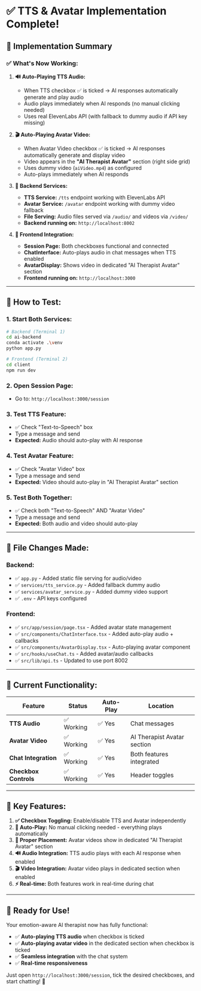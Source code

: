 # ✅ TTS & Avatar Implementation Complete!

## 🎯 Implementation Summary

### ✅ **What's Now Working:**

1. **🔊 Auto-Playing TTS Audio:**
   - When TTS checkbox ✅ is ticked → AI responses automatically generate and play audio
   - Audio plays immediately when AI responds (no manual clicking needed)
   - Uses real ElevenLabs API (with fallback to dummy audio if API key missing)

2. **🎬 Auto-Playing Avatar Video:**
   - When Avatar Video checkbox ✅ is ticked → AI responses automatically generate and display video
   - Video appears in the **"AI Therapist Avatar"** section (right side grid)
   - Uses dummy video (`aiVideo.mp4`) as configured
   - Auto-plays immediately when AI responds

3. **🔧 Backend Services:**
   - **TTS Service:** `/tts` endpoint working with ElevenLabs API
   - **Avatar Service:** `/avatar` endpoint working with dummy video fallback
   - **File Serving:** Audio files served via `/audio/` and videos via `/video/`
   - **Backend running on:** `http://localhost:8002`

4. **🎨 Frontend Integration:**
   - **Session Page:** Both checkboxes functional and connected
   - **ChatInterface:** Auto-plays audio in chat messages when TTS enabled
   - **AvatarDisplay:** Shows video in dedicated "AI Therapist Avatar" section
   - **Frontend running on:** `http://localhost:3000`

---

## 🚀 **How to Test:**

### 1. **Start Both Services:**
```bash
# Backend (Terminal 1)
cd ai-backend
conda activate .\venv
python app.py

# Frontend (Terminal 2)  
cd client
npm run dev
```

### 2. **Open Session Page:**
- Go to: `http://localhost:3000/session`

### 3. **Test TTS Feature:**
- ✅ Check "Text-to-Speech" box
- Type a message and send
- **Expected:** Audio should auto-play with AI response

### 4. **Test Avatar Feature:**
- ✅ Check "Avatar Video" box  
- Type a message and send
- **Expected:** Video should auto-play in "AI Therapist Avatar" section

### 5. **Test Both Together:**
- ✅ Check both "Text-to-Speech" AND "Avatar Video"
- Type a message and send
- **Expected:** Both audio and video should auto-play

---

## 📁 **File Changes Made:**

### Backend:
- ✅ `app.py` - Added static file serving for audio/video
- ✅ `services/tts_service.py` - Added fallback dummy audio
- ✅ `services/avatar_service.py` - Added dummy video support
- ✅ `.env` - API keys configured

### Frontend:
- ✅ `src/app/session/page.tsx` - Added avatar state management
- ✅ `src/components/ChatInterface.tsx` - Added auto-play audio + callbacks
- ✅ `src/components/AvatarDisplay.tsx` - Auto-playing avatar component
- ✅ `src/hooks/useChat.ts` - Added avatar/audio callbacks
- ✅ `src/lib/api.ts` - Updated to use port 8002

---

## 🎯 **Current Functionality:**

| Feature | Status | Auto-Play | Location |
|---------|--------|-----------|----------|
| **TTS Audio** | ✅ Working | ✅ Yes | Chat messages |
| **Avatar Video** | ✅ Working | ✅ Yes | AI Therapist Avatar section |
| **Chat Integration** | ✅ Working | ✅ Yes | Both features integrated |
| **Checkbox Controls** | ✅ Working | ✅ Yes | Header toggles |

---

## 🔑 **Key Features:**

1. **✅ Checkbox Toggling:** Enable/disable TTS and Avatar independently
2. **🔄 Auto-Play:** No manual clicking needed - everything plays automatically
3. **🎯 Proper Placement:** Avatar videos show in dedicated "AI Therapist Avatar" section
4. **🔊 Audio Integration:** TTS audio plays with each AI response when enabled
5. **🎬 Video Integration:** Avatar video plays in dedicated section when enabled
6. **⚡ Real-time:** Both features work in real-time during chat

---

## 🎉 **Ready for Use!**

Your emotion-aware AI therapist now has fully functional:
- ✅ **Auto-playing TTS audio** when checkbox is ticked
- ✅ **Auto-playing avatar video** in the dedicated section when checkbox is ticked
- ✅ **Seamless integration** with the chat system
- ✅ **Real-time responsiveness** 

Just open `http://localhost:3000/session`, tick the desired checkboxes, and start chatting! 🚀
